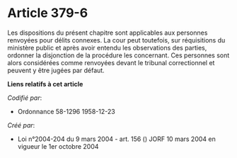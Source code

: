 # Article 379-6

Les dispositions du présent chapitre sont applicables aux personnes renvoyées pour délits connexes. La cour peut toutefois,
sur réquisitions du ministère public et après avoir entendu les observations des parties, ordonner la disjonction de la
procédure les concernant. Ces personnes sont alors considérées comme renvoyées devant le tribunal correctionnel et peuvent y
être jugées par défaut.

**Liens relatifs à cet article**

_Codifié par_:

  - Ordonnance 58-1296 1958-12-23

_Créé par_:

  - Loi n°2004-204 du 9 mars 2004 - art. 156 () JORF 10 mars 2004 en vigueur le 1er octobre 2004
